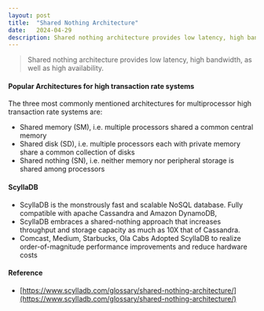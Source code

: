 ```yaml
---
layout: post
title:  "Shared Nothing Architecture"
date:   2024-04-29
description: Shared nothing architecture provides low latency, high bandwidth, as well as high availability.
---
```


> Shared nothing architecture provides low latency, high bandwidth, as well as high availability.


#### Popular Architectures for high transaction rate systems


The three most commonly mentioned architectures for multiprocessor high transaction rate systems are:

<ul>
<li> Shared memory (SM), i.e. multiple processors shared a common central memory</li>
<li> Shared disk (SD), i.e. multiple processors each with private memory share a common collection of disks</li>
<li> Shared nothing (SN), i.e. neither memory nor peripheral storage is shared among processors</li>
</ul>

#### ScyllaDB

* ScyllaDB is the monstrously fast and scalable NoSQL database. Fully compatible with apache Cassandra and Amazon DynamoDB,
* ScyllaDB embraces a shared-nothing approach that increases throughput and storage capacity as much as 10X that of Cassandra.
*  Comcast, Medium, Starbucks, Ola Cabs Adopted ScyllaDB to realize order-of-magnitude performance improvements and reduce hardware costs


#### Reference

-  [https://www.scylladb.com/glossary/shared-nothing-architecture/](https://www.scylladb.com/glossary/shared-nothing-architecture/)


